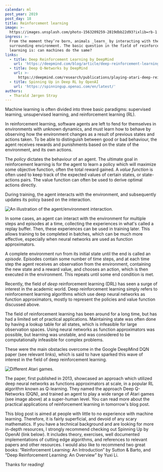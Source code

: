 ```yaml
---
calendar: ml
post_year: 2019
post_day: 18
title: Reinforcement learning
image: >-
  https://images.unsplash.com/photo-1563209259-2819dbb22d93?ixlib=rb-1.2.1&ixid=eyJhcHBfaWQiOjEyMDd9&auto=format&fit=crop&w=1100&q=60
ingress: >-
  From the moment they’re born, animals _learn_ by interacting with their
  surrounding environment. The basic question in the field of reinforcement
  learning is: can machines do the same?
links:
  - title: Deep Reinforcement Learning by DeepMind
    url: 'https://deepmind.com/blog/article/deep-reinforcement-learning'
  - title: Deep Q-Networks by DeepMind
    url: >-
      https://deepmind.com/research/publications/playing-atari-deep-reinforcement-learning
  - title: Spinning Up in Deep RL by OpenAI
    url: 'https://spinningup.openai.com/en/latest/'
authors:
  - Tharald Jørgen Stray
---
```

Machine learning is often divided into three basic paradigms: supervised learning, unsupervised learning, and reinforcement learning (RL).

In reinforcement learning, software agents are left to fend for themselves in environments with unknown dynamics, and must learn how to behave by observing how the environment changes as a result of previous states and actions taken. To be able to distinguish between good or bad behaviour, the agent receives rewards and punishments based on the state of the environment, and its own actions.

The _policy_ dictates the behaviour of an agent. The ultimate goal in reinforcement learning is for the agent to learn a policy which will maximize some objective function, often the total reward gained. A _value function_ is often used to keep track of the expected values of certain states, or state-actions pairs. The value function can often be used to derive optimal actions directly.

During training, the agent interacts with the environment, and subsequently updates its policy based on the interaction.

![An illustration of the agent/environment interaction.](https://i.ibb.co/qkwCmBR/agent-environment.png)

In some cases, an agent can interact with the environment for multiple steps and episodes at a time, collecting the experiences in what's called a replay buffer. Then, these experiences can be used in training later. This allows training to be completed in batches, which can be much more effective, especially when neural networks are used as function approximators.

A complete environment run from its initial state until the end is called an _episode_. Episodes contain some number of time steps, and at each time step the agent receives an observation from the environment, containing the new state and a reward value, and chooses an action, which is then executed in the environment. This repeats until some end condition is met.

Recently, the field of _deep_ reinforcement learning (DRL) has seen a surge of interest in the academic world. Deep reinforcement learning simply refers to reinforcement learning algorithms which use deep neural networks as function approximators, mostly to represent the policies and value function discussed above.

The field of reinforcement learning has been around for a long time, but has had a limited set of practical applications. Maintaining state was often done by having a lookup table for all states, which is infeasible for large observation spaces. Using neural networks as function approximators was possible, but learning was unstable, and was considered to be computationally infeasible for complex problems. 

These were the main obstacles overcome in the Google DeepMind DQN paper (see relevant links), which is said to have sparked this wave of interest in the field of deep reinforcement learning.

![Different Atari games.](https://i.ibb.co/3Fq28gn/atari.png)

The paper, first published in 2013, showcased an approach which utilized deep neural networks as functions approximators at scale, in a popular RL algorithm known as Q-learning. They named the approach Deep Q-Networks (DQN), and trained an agent to play a wide range of Atari games (see image above) at a super-human level. You can read more about the practical applications of reinforcement learning in tomorrow's blog post.

This blog post is aimed at people with little to no experience with machine learning. Therefore, it is fairly superficial, and devoid of any scary mathematics. If you have a technical background and are looking for more in-depth resources, I strongly recommend checking out Spinning Up by OpenAI (link below). It includes theory, exercises, well documented implementations of cutting edge algorithms, and references to relevant papers and other resources. I would also like to recommend two great books: “Reinforcement Learning: An Introduction” by Sutton & Barto, and “Deep Reinforcement Learning: An Overview” by Yuxi Li. 

Thanks for reading!
